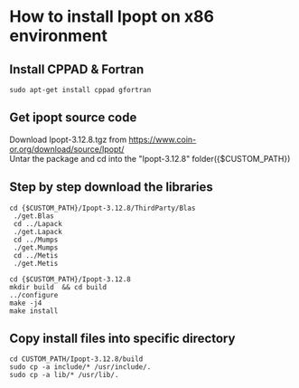 # How to install Ipopt on x86 environment  

## Install CPPAD & Fortran  
```
sudo apt-get install cppad gfortran  
```

## Get ipopt source code    
Download Ipopt-3.12.8.tgz from https://www.coin-or.org/download/source/Ipopt/  
Untar the package and cd into the "Ipopt-3.12.8" folder({$CUSTOM_PATH})  
  
## Step by step download the libraries
 
```
cd {$CUSTOM_PATH}/Ipopt-3.12.8/ThirdParty/Blas  
 ./get.Blas    
 cd ../Lapack  
 ./get.Lapack  
 cd ../Mumps  
 ./get.Mumps  
 cd ../Metis  
 ./get.Metis  
```

```
cd {$CUSTOM_PATH}/Ipopt-3.12.8  
mkdir build  && cd build  
../configure  
make -j4  
make install  
```

## Copy install files into specific directory 
```
cd CUSTOM_PATH/Ipopt-3.12.8/build  
sudo cp -a include/* /usr/include/.  
sudo cp -a lib/* /usr/lib/.  
```

